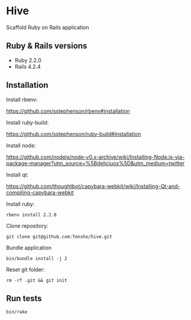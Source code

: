 # Hive
Scaffold Ruby on Rails application

## Ruby & Rails versions

* Ruby 2.2.0
* Rails 4.2.4

## Installation

Install rbenv:

https://github.com/sstephenson/rbenv#installation

Install ruby-build:

https://github.com/sstephenson/ruby-build#installation

Install node:

https://github.com/nodejs/node-v0.x-archive/wiki/Installing-Node.js-via-package-manager?utm_source=%5Bdeliciuos%5D&utm_medium=twitter

Install qt:

https://github.com/thoughtbot/capybara-webkit/wiki/Installing-Qt-and-compiling-capybara-webkit

Install ruby:

```
rbenv install 2.2.0
```

Clone repository:

```
git clone git@github.com:Tensho/hive.git
```

Bundle application

```
bin/bundle install -j 2
```

Reset git folder:

```
rm -rf .git && git init
```

## Run tests

```
bin/rake
```
